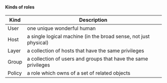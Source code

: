 #### Kinds of roles

|Kind  |Description                                                      |
|------|-----------------------------------------------------------------|
|User  |one unique wonderful human                                       |
|Host  |a single logical machine (in the broad sense, not just physical) |
|Layer |a collection of hosts that have the same privileges              |
|Group |a collection of users and groups that have the same privileges   |
|Policy|a role which owns of a set of related objects                    |
